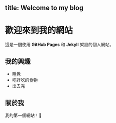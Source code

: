 title: Welcome to my blog
---
# 歡迎來到我的網站
這是一個使用 **GitHub Pages** 和 **Jekyll** 架設的個人網站。

## 我的興趣
- 睡覺
- 吃好吃的食物
- 出去完

## 關於我
我的第一個網站！🎉
